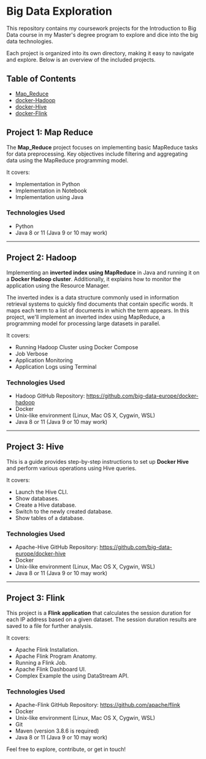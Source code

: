 # Big Data Exploration

This repository contains my coursework projects for the Introduction to Big Data course in my Master's degree program to explore and dice into the big data technologies. 

Each project is organized into its own directory, making it easy to navigate and explore. Below is an overview of the included projects.

## Table of Contents

- [Map_Reduce](#https://github.com/SalmaHisham/Intro_Big_data/tree/main/Map_Reduce)
- [docker-Hadoop](#https://github.com/SalmaHisham/Intro_Big_data/tree/main/docker-Hadoop)
- [docker-Hive](#https://github.com/SalmaHisham/Intro_Big_data/tree/main/docker-Hive)
- [docker-Flink](#https://github.com/SalmaHisham/Intro_Big_data/tree/main/docker-Flink)

## Project 1: Map Reduce

The **Map_Reduce** project focuses on implementing basic MapReduce tasks for data preprocessing. Key objectives include filtering and aggregating data using the MapReduce programming model.

It covers:

- Implementation in Python 
- Implementation in Notebook 
- Implementation using Java 

### Technologies Used

- Python
- Java 8 or 11 (Java 9 or 10 may work)

---

## Project 2: Hadoop

Implementing an **inverted index using MapReduce** in Java and running it on a **Docker Hadoop cluster**. Additionally, it explains how to monitor the application using the Resource Manager.


The inverted index is a data structure commonly used in information retrieval systems to quickly find documents that contain specific words. It maps each term to a list of documents in which the term appears. In this project, we'll implement an inverted index using MapReduce, a programming model for processing large datasets in parallel.

It covers:

- Running Hadoop Cluster using Docker Compose
- Job Verbose
- Application Monitoring
- Application Logs using Terminal

### Technologies Used
- Hadoop GitHub Repository: https://github.com/big-data-europe/docker-hadoop
- Docker
- Unix-like environment (Linux, Mac OS X, Cygwin, WSL)
- Java 8 or 11 (Java 9 or 10 may work)

---

## Project 3: Hive
This is a guide provides step-by-step instructions to set up **Docker Hive** and perform various operations using Hive queries.

It covers:

- Launch the Hive CLI.
- Show databases.
- Create a Hive database.
- Switch to the newly created database.
- Show tables of a database.

### Technologies Used
- Apache-Hive GitHub Repository: https://github.com/big-data-europe/docker-hive
- Docker
- Unix-like environment (Linux, Mac OS X, Cygwin, WSL)
- Java 8 or 11 (Java 9 or 10 may work)

----


## Project 3: Flink
This project is a **Flink application** that calculates the session duration for each IP address based on a given dataset. The session duration results are saved to a file for further analysis.

It covers:

- Apache Flink Installation.
- Apache Flink Program Anatomy.
- Running a Flink Job.
- Apache Flink Dashboard UI.
- Complex Example the using DataStream API.

### Technologies Used
- Apache-Flink GitHub Repository: https://github.com/apache/flink
- Docker
- Unix-like environment (Linux, Mac OS X, Cygwin, WSL)
- Git
- Maven (version 3.8.6 is required)
- Java 8 or 11 (Java 9 or 10 may work)



Feel free to explore, contribute, or get in touch!


